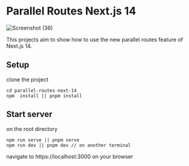 # Parallel Routes Next.js 14

![Screenshot (36)](https://github.com/LibenHailu/parallel-routes-next-14/assets/51024415/56898303-bbe6-4d95-94b3-c4808d1398eb)


This projects aim to show how to use the new parallel routes feature of Next.js 14.

## Setup

clone the project

```
cd parallel-routes-next-14
npm  install || pnpm install
```

## Start server

on the root directory

```
npm run serve || pnpm serve
npm run dev || pnpm dev // on another terminal
```

navigate to https://localhost:3000 on your browser
